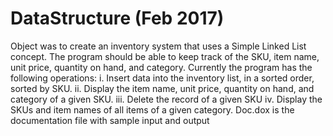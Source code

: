 # DataStructure (Feb 2017)
Object was to create an inventory system that uses a Simple Linked List concept. 
The program should be able to keep track of the SKU, item name, unit price, quantity on hand, and category. 
Currently the program has the following operations: 
i. Insert data into the inventory list, in a sorted order, sorted by SKU. 
ii. Display the item name, unit price, quantity on hand, and category of a given SKU. 
iii. Delete the record of a given SKU 
iv. Display the SKUs and item names of all items of a given category.
Doc.dox is the documentation file with sample input and output
